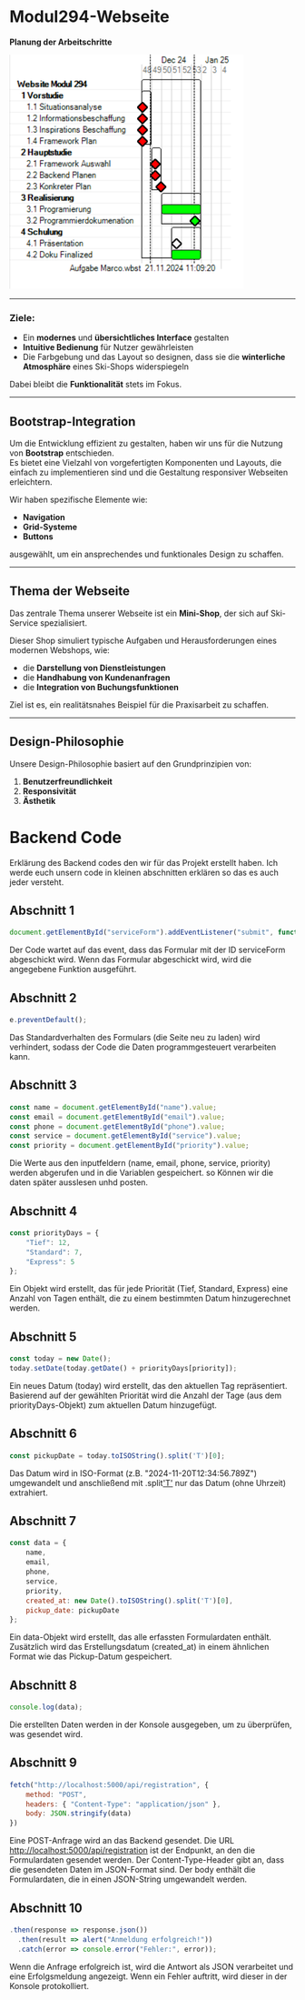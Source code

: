 # Modul294-Webseite  
**Planung der Arbeitschritte**  

![alt text](image.png)

---

### Ziele:  
- Ein **modernes** und **übersichtliches Interface** gestalten  
- **Intuitive Bedienung** für Nutzer gewährleisten  
- Die Farbgebung und das Layout so designen, dass sie die **winterliche Atmosphäre** eines Ski-Shops widerspiegeln  

Dabei bleibt die **Funktionalität** stets im Fokus.  

---

## Bootstrap-Integration  
Um die Entwicklung effizient zu gestalten, haben wir uns für die Nutzung von **Bootstrap** entschieden.  
Es bietet eine Vielzahl von vorgefertigten Komponenten und Layouts, die einfach zu implementieren sind und die Gestaltung responsiver Webseiten erleichtern.  

Wir haben spezifische Elemente wie:  
- **Navigation**  
- **Grid-Systeme**  
- **Buttons**  

ausgewählt, um ein ansprechendes und funktionales Design zu schaffen.  

---

## Thema der Webseite  
Das zentrale Thema unserer Webseite ist ein **Mini-Shop**, der sich auf Ski-Service spezialisiert.  

Dieser Shop simuliert typische Aufgaben und Herausforderungen eines modernen Webshops, wie:  
- die **Darstellung von Dienstleistungen**  
- die **Handhabung von Kundenanfragen**  
- die **Integration von Buchungsfunktionen**  

Ziel ist es, ein realitätsnahes Beispiel für die Praxisarbeit zu schaffen.  

---

## Design-Philosophie  
Unsere Design-Philosophie basiert auf den Grundprinzipien von:  
1. **Benutzerfreundlichkeit**  
2. **Responsivität**  
3. **Ästhetik**  




# Backend Code

Erklärung des Backend codes den wir für das Projekt erstellt haben. Ich werde euch unsern code in kleinen abschnitten erklären so das es auch jeder versteht.

## Abschnitt 1

```javascript
document.getElementById("serviceForm").addEventListener("submit", function(e) { });
```

Der Code wartet auf das event, dass das Formular mit der ID serviceForm abgeschickt wird.
Wenn das Formular abgeschickt wird, wird die angegebene Funktion ausgeführt.



## Abschnitt 2

```javascript
e.preventDefault();
```

Das Standardverhalten des Formulars (die Seite neu zu laden) wird verhindert, sodass der Code die Daten programmgesteuert verarbeiten kann.

## Abschnitt 3

```javascript
const name = document.getElementById("name").value;
const email = document.getElementById("email").value;
const phone = document.getElementById("phone").value;
const service = document.getElementById("service").value;
const priority = document.getElementById("priority").value;
```

Die Werte aus den inputfeldern (name, email, phone, service, priority) werden abgerufen und in die Variablen gespeichert.
so Können  wir die daten später ausslesen unhd posten.

## Abschnitt 4

```javascript
const priorityDays = {
    "Tief": 12,
    "Standard": 7,
    "Express": 5
};
```

Ein Objekt wird erstellt, das für jede Priorität (Tief, Standard, Express) eine Anzahl von Tagen enthält, die zu einem bestimmten Datum hinzugerechnet werden.

## Abschnitt 5

```javascript
const today = new Date();
today.setDate(today.getDate() + priorityDays[priority]);
```

Ein neues Datum (today) wird erstellt, das den aktuellen Tag repräsentiert.
Basierend auf der gewählten Priorität wird die Anzahl der Tage (aus dem priorityDays-Objekt) zum aktuellen Datum hinzugefügt.

## Abschnitt 6

```javascript
const pickupDate = today.toISOString().split('T')[0];
```

Das Datum wird in ISO-Format (z.B. "2024-11-20T12:34:56.789Z") umgewandelt und anschließend mit .split['T'](0) nur das Datum (ohne Uhrzeit) extrahiert.

## Abschnitt 7

```javascript
const data = {
    name,
    email,
    phone,
    service,
    priority,
    created_at: new Date().toISOString().split('T')[0],
    pickup_date: pickupDate
};
```

Ein data-Objekt wird erstellt, das alle erfassten Formulardaten enthält.
Zusätzlich wird das Erstellungsdatum (created_at) in einem ähnlichen Format wie das Pickup-Datum gespeichert.

## Abschnitt 8

```javascript
console.log(data);
```

Die erstellten Daten werden in der Konsole ausgegeben, um zu überprüfen, was gesendet wird.

## Abschnitt 9

```javascript
fetch("http://localhost:5000/api/registration", {
    method: "POST",
    headers: { "Content-Type": "application/json" },
    body: JSON.stringify(data)
})
```

Eine POST-Anfrage wird an das Backend gesendet. Die URL <http://localhost:5000/api/registration> ist der Endpunkt, an den die Formulardaten gesendet werden.
Der Content-Type-Header gibt an, dass die gesendeten Daten im JSON-Format sind.
Der body enthält die Formulardaten, die in einen JSON-String umgewandelt werden.

## Abschnitt 10

```javascript
.then(response => response.json())
  .then(result => alert("Anmeldung erfolgreich!"))
  .catch(error => console.error("Fehler:", error));
```

Wenn die Anfrage erfolgreich ist, wird die Antwort als JSON verarbeitet und eine Erfolgsmeldung angezeigt.
Wenn ein Fehler auftritt, wird dieser in der Konsole protokolliert.
